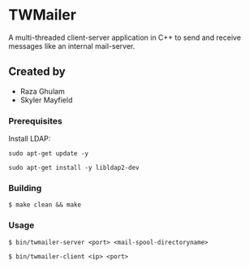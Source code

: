 # TWMailer
A multi-threaded client-server application in C++ to send and receive messages like an internal mail-server.

## Created by
  - Raza Ghulam
  - Skyler Mayfield




### Prerequisites
Install LDAP:

`sudo apt-get update -y`

`sudo apt-get install -y libldap2-dev`

### Building
`$ make clean && make`

### Usage
`$ bin/twmailer-server <port> <mail-spool-directoryname>`

`$ bin/twmailer-client <ip> <port>`
